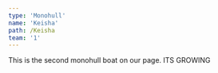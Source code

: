 ```yaml
---
type: 'Monohull'
name: 'Keisha'
path: /Keisha
team: '1'
---
```


This is the second monohull boat on our page. ITS GROWING
